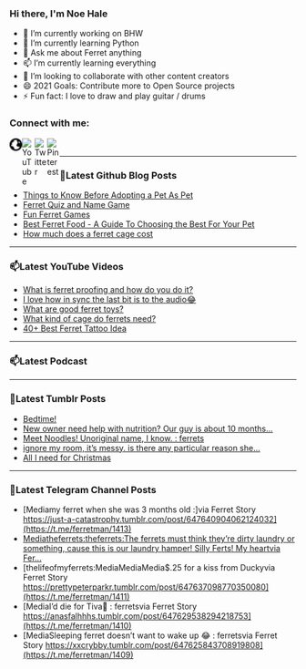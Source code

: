 ### Hi there, I'm Noe Hale

- 🔭 I’m currently working on BHW
- 🌱 I’m currently learning Python
- 💬 Ask me about Ferret anything
- 📫 I’m currently learning everything
- 🔭 I’m looking to collaborate with other content creators
- 😄 2021 Goals: Contribute more to Open Source projects
- ⚡ Fun fact: I love to draw and play guitar / drums

### Connect with me:

[<img align="left" alt="ferretvoice.com" width="22px" src="https://raw.githubusercontent.com/iconic/open-iconic/master/svg/globe.svg" />](https://ferretvoice.com)
[<img align="left" alt="YouTube" width="22px" src="https://cdn.jsdelivr.net/npm/simple-icons@v3/icons/youtube.svg" />](https://www.youtube.com/channel/UCk665XTfaMLVwFVWUmgnDiw)
[<img align="left" alt="Twitter" width="22px" src="https://cdn.jsdelivr.net/npm/simple-icons@v3/icons/twitter.svg" />](https://twitter.com/voiceferret)
[<img align="left" alt="Pinterest" width="22px" src="https://cdn.jsdelivr.net/npm/simple-icons@v3/icons/pinterest.svg" />](https://www.pinterest.com/voiceferret/)

<br />

---
### 🔭Latest Github Blog Posts
<!-- GITHUB:START -->
- [Things to Know Before Adopting a Pet As Pet](http://noehale.github.io/things-to-know-before-adopting-a-pet-as-pet/)
- [Ferret Quiz and Name Game](http://noehale.github.io/ferret-quiz/)
- [Fun Ferret Games](http://noehale.github.io/fun-ferret-games/)
- [Best Ferret Food - A Guide To Choosing the Best For Your Pet](http://noehale.github.io/best-ferret-food/)
- [How much does a ferret cage cost](http://noehale.github.io/how-much-does-a-ferret-cage-cost/)
<!-- GITHUB:END -->
---
### 📫Latest YouTube Videos

<!-- YOUTUBE:START -->
- [What is ferret proofing and how do you do it?](https://www.youtube.com/watch?v=81Syh_DJBQQ)
- [I love how in sync the last bit is to the audio😂](https://www.youtube.com/watch?v=WHBeGHwSlGY)
- [What are good ferret toys?](https://www.youtube.com/watch?v=tPxRilBzc0s)
- [What kind of cage do ferrets need?](https://www.youtube.com/watch?v=xzz6hC3sR5A)
- [40+ Best Ferret Tattoo Idea](https://www.youtube.com/watch?v=KIKqduR6Xcs)
<!-- YOUTUBE:END -->

---
### 📫Latest Podcast

<!-- PODCAST:START -->
<!-- PODCAST:END -->
---
### 📝Latest Tumblr Posts

<!-- TUMBLR:START -->
- [Bedtime!](https://come-forth-into-the-light.tumblr.com/post/647663545542131713)
- [New owner need help with nutrition? Our guy is about 10 months...](https://come-forth-into-the-light.tumblr.com/post/647640896845889536)
- [Meet Noodles! Unoriginal name, I know. : ferrets](https://come-forth-into-the-light.tumblr.com/post/647618241227800576)
- [ignore my room, it’s messy. is there any particular reason she...](https://come-forth-into-the-light.tumblr.com/post/647572928360218624)
- [All I need for Christmas](https://come-forth-into-the-light.tumblr.com/post/647550270366253056)
<!-- TUMBLR:END -->
---
### 📝Latest Telegram Channel Posts

<!-- TELEGRAM:START -->
- [Mediamy ferret when she was 3 months old :]via Ferret Story https://just-a-catastrophy.tumblr.com/post/647640904062124032](https://t.me/ferretman/1413)
- [Mediatheferrets:theferrets:The ferrets must think they’re dirty laundry or something, cause this is our laundry hamper! Silly Ferts! My heartvia Fer...](https://t.me/ferretman/1412)
- [thelifeofmyferrets:MediaMediaMedia$.25 for a kiss from Duckyvia Ferret Story https://prettypeterparkr.tumblr.com/post/647637098770350080](https://t.me/ferretman/1411)
- [MediaI’d die for Tiva🐾 : ferretsvia Ferret Story https://anasfalhhhs.tumblr.com/post/647629538294218753](https://t.me/ferretman/1410)
- [MediaSleeping ferret doesn’t want to wake up 😂 : ferretsvia Ferret Story https://xxcrybby.tumblr.com/post/647625843708919808](https://t.me/ferretman/1409)
<!-- TELEGRAM:END -->

